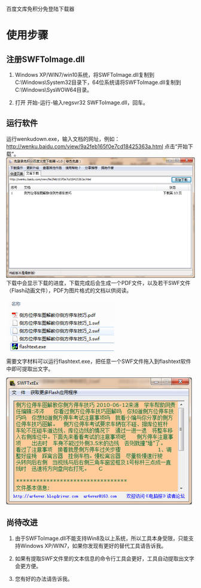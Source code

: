 
百度文库免积分免登陆下载器

# 使用步骤
## 注册SWFToImage.dll
1. Windows XP/WIN7/win10系统，将SWFToImage.dll复制到C:\Windows\System32目录下，64位系统请将SWFToImage.dll复制到C:\Windows\SysWOW64目录。

2. 打开 开始-运行-输入regsvr32 SWFToImage.dll，回车。

## 运行软件
运行wenkudown.exe，输入文档的网址，例如：http://wenku.baidu.com/view/9a2feb165f0e7cd18425363a.html 点击“开始下载”。
![image](./images/1.png)
下载中会显示下载的进度，下载完成后会生成一个PDF文件，以及若干SWF文件（Flash动画文件），PDF为图片格式的文档以供阅读。

![image](./images/2.png)

需要文字材料可以运行flashtext.exe，把任意一个SWF文件拖入到flashtext软件中即可提取出文字。

![image](./images/3.png)

## 尚待改进
1. 由于SWFToImage.dll不能支持Win8及以上系统，所以工具本身受限，只能支持Windows XP/WIN7，如果你发现有更好的替代工具请告诉我。

2. 如果有提取SWF文件里的文本信息的命令行工具会更好，工具自动提取出文字会更方便。

3. 您有好的办法请告诉我。